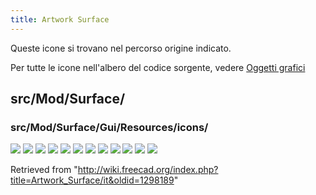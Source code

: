 ```yaml
---
title: Artwork Surface
---
```

Queste icone si trovano nel percorso origine indicato.

Per tutte le icone nell'albero del codice sorgente, vedere [Oggetti grafici](/Artwork/it "Artwork/it")

## src/Mod/Surface/

### src/Mod/Surface/Gui/Resources/icons/

![](/images/Surface_BezierSurface.svg)
![](/images/Surface_BlendCurve.svg)
![](/images/Surface_BSplineSurface.svg)
![](/images/Surface_CurveOnMesh.svg)
![](/images/Surface_Cut.svg)
![](/images/Surface_ExtendFace.svg)
![](/images/Surface_Filling.svg)
![](/images/Surface_GeomFillSurface.svg)
![](/images/Surface_Sections.svg)
![](/images/Surface_Sewing.svg)
![](/images/Surface_Surface.svg)
![](/images/Surface_Workbench.svg)

Retrieved from "<http://wiki.freecad.org/index.php?title=Artwork_Surface/it&oldid=1298189>"